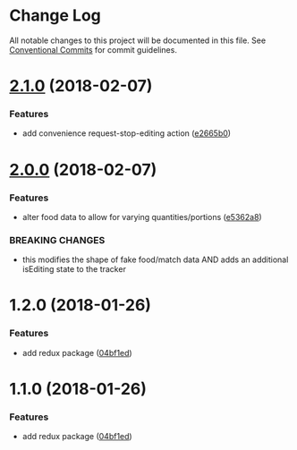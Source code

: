 # Change Log

All notable changes to this project will be documented in this file.
See [Conventional Commits](https://conventionalcommits.org) for commit guidelines.

<a name="2.1.0"></a>
# [2.1.0](https://github.com/talk-to-track/public/tree/master/packages/redux/compare/@talk-to-track/redux@2.0.0...@talk-to-track/redux@2.1.0) (2018-02-07)


### Features

* add convenience request-stop-editing action ([e2665b0](https://github.com/talk-to-track/public/tree/master/packages/redux/commit/e2665b0))




<a name="2.0.0"></a>
# [2.0.0](https://github.com/talk-to-track/public/tree/master/packages/redux/compare/@talk-to-track/redux@1.2.0...@talk-to-track/redux@2.0.0) (2018-02-07)


### Features

* alter food data to allow for varying quantities/portions ([e5362a8](https://github.com/talk-to-track/public/tree/master/packages/redux/commit/e5362a8))


### BREAKING CHANGES

* this modifies the shape of fake food/match data AND adds an additional isEditing state to the tracker




<a name="1.2.0"></a>
# 1.2.0 (2018-01-26)


### Features

* add redux package ([04bf1ed](https://github.com/talk-to-track/public/tree/master/packages/redux/commit/04bf1ed))




<a name="1.1.0"></a>
# 1.1.0 (2018-01-26)


### Features

* add redux package ([04bf1ed](https://github.com/talk-to-track/public/tree/master/packages/redux/commit/04bf1ed))
